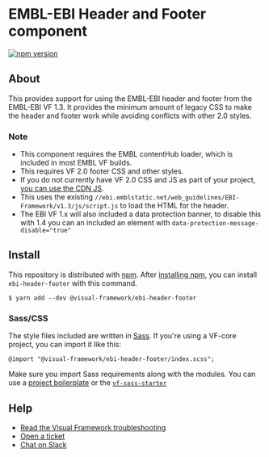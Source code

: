 # EMBL-EBI Header and Footer component

[![npm version](https://badge.fury.io/js/%40visual-framework%2Febi-header-footer.svg)](https://badge.fury.io/js/%40visual-framework%2Febi-header-footer)

## About

This provides support for using the EMBL-EBI header and footer from the EMBL-EBI VF 1.3. It provides the minimum amount of legacy CSS to make the header and footer work while avoiding conflicts with other 2.0 styles.

### Note

- This component requires the EMBL contentHub loader, which is included in most EMBL VF builds.
- This requires VF 2.0 footer CSS and other styles.
- If you do not currently have VF 2.0 CSS and JS as part of your project, [you can use the CDN JS](https://stable.visual-framework.dev/#cdn).
- This uses the existing `//ebi.emblstatic.net/web_guidelines/EBI-Framework/v1.3/js/script.js` to load the HTML for the header.
- The EBI VF 1.x will also included a data protection banner, to disable this with 1.4 you can an included an element with `data-protection-message-disable="true"`

## Install

This repository is distributed with [npm](https://www.npmjs.com/). After [installing npm](https://nodejs.org/), you can install `ebi-header-footer` with this command.

```
$ yarn add --dev @visual-framework/ebi-header-footer
```

### Sass/CSS

The style files included are written in [Sass](https://sass-lang.com/). If you're using a VF-core project, you can import it like this:

```
@import "@visual-framework/ebi-header-footer/index.scss";
```

Make sure you import Sass requirements along with the modules. You can use a [project boilerplate](https://stable.visual-framework.dev/building/) or the [`vf-sass-starter`](https://stable.visual-framework.dev/components/vf-sass-starter/)

## Help

- [Read the Visual Framework troubleshooting](https://stable.visual-framework.dev/troubleshooting/)
- [Open a ticket](https://github.com/visual-framework/vf-core/issues)
- [Chat on Slack](https://join.slack.com/t/visual-framework/shared_invite/enQtNDAxNzY0NDg4NTY0LWFhMjEwNGY3ZTk3NWYxNWVjOWQ1ZWE4YjViZmY1YjBkMDQxMTNlNjQ0N2ZiMTQ1ZTZiMGM4NjU5Y2E0MjM3ZGQ)

